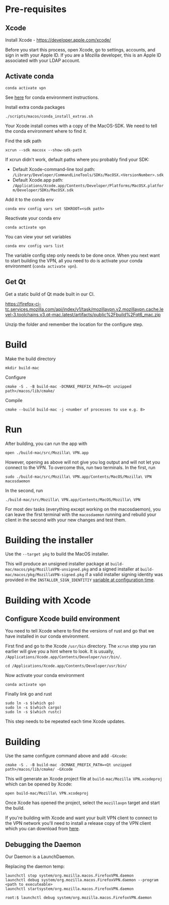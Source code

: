 # Pre-requisites

## Xcode

Install Xcode - https://developer.apple.com/xcode/

Before you start this process, open Xcode, go to settings, accounts, and sign in with your
Apple ID. If you are a Mozilla developer, this is an Apple ID associated with your LDAP account.

## Activate conda

    conda activate vpn

See [here](./index.md#conda) for conda environment instructions.

Install extra conda packages

    ./scripts/macos/conda_install_extras.sh

Your Xcode install comes with a copy of the MacOS-SDK.
We need to tell the conda environment where to find it.

Find the sdk path

    xcrun --sdk macosx --show-sdk-path

If xcrun didn't work, default paths where you probably find your SDK:
 * Default Xcode-command-line tool path: `/Library/Developer/CommandLineTools/SDKs/MacOSX.<VersionNumber>.sdk`
 * Default Xcode.app path: `/Applications/Xcode.app/Contents/Developer/Platforms/MacOSX.platform/Developer/SDKs/MacOSX.sdk`

Add it to the conda env

    conda env config vars set SDKROOT=<sdk path>

Reactivate your conda env

    conda activate vpn

You can view your set variables

    conda env config vars list

The variable config step only needs to be done once.
When you next want to start building the VPN, all you need to do is activate your conda environment (`conda activate vpn`).

## Get Qt

Get a static build of Qt made built in our CI.

https://firefox-ci-tc.services.mozilla.com/api/index/v1/task/mozillavpn.v2.mozillavpn.cache.level-3.toolchains.v3.qt-mac.latest/artifacts/public%2Fbuild%2Fqt6_mac.zip

Unzip the folder and remember the location for the configure step.

# Build

Make the build directory

    mkdir build-mac

Configure

    cmake -S . -B build-mac -DCMAKE_PREFIX_PATH=<Qt unzipped path>/macos/lib/cmake/

Compile

    cmake --build build-mac -j <number of processes to use e.g. 8>

# Run

After building, you can run the app with

    open ./build-mac/src/Mozilla\ VPN.app

However, opening as above will not give you log output and will not let you
connect to the VPN.
To overcome this, run two terminals.
In the first, run

    sudo ./build-mac/src/Mozilla\ VPN.app/Contents/MacOS/Mozilla\ VPN macosdaemon

In the second, run

    ./build-mac/src/Mozilla\ VPN.app/Contents/MacOS/Mozilla\ VPN

For most dev tasks (everything except working on the macosdaemon), you can leave the first terminal with the `macosdaemon` running and rebuild your client in the second with your new changes and test them.

# Building the installer

Use the `--target pkg` to build the MacOS installer.

This will produce an unsigned installer package at `build-mac/macos/pkg/MozillaVPN-unsigned.pkg`
and a signed installer at `build-mac/macos/pkg/MozillaVPN-signed.pkg` if a valid installer
signing identity was provided in the `INSTALLER_SIGN_IDENTITIY` [variable at configuration
time](./index.md#build-configure-flags).

# Building with Xcode

## Configure Xcode build environment

You need to tell Xcode where to find the versions of rust and go that we have installed in our
conda environment.

First find and go to the Xcode `/usr/bin` directory. The `xcrun` step you ran earlier will give you a hint
where to look. It is usually, `/Applications/Xcode.app/Contents/Developer/usr/bin/`.

    cd /Applications/Xcode.app/Contents/Developer/usr/bin/

Now activate your conda environment

    conda activate vpn

Finally link go and rust

    sudo ln -s $(which go)
    sudo ln -s $(which cargo)
    sudo ln -s $(which rustc)

This step needs to be repeated each time Xcode updates.

# Building

Use the same configure command above and add `-GXcode`:

    cmake -S . -B build-mac -DCMAKE_PREFIX_PATH=<Qt unzipped path>/macos/lib/cmake/ -GXcode

This will generate an Xcode project file at `build-mac/Mozilla VPN.xcodeproj` which can be opened
by Xcode:

    open build-mac/Mozilla\ VPN.xcodeproj

Once Xcode has opened the project, select the `mozillavpn` target and start the build.

If you're building with Xcode and want your built VPN client to connect to the VPN network you'll
need to install a release copy of the VPN client which you can download from [here](https://www.mozilla.org/products/vpn/download/).






## Debugging the Daemon 
Our Daemon is a LaunchDaemon.  

Replacing the daemon temp: 
```
launchctl stop system/org.mozilla.macos.FirefoxVPN.daemon
launchctl debug system/org.mozilla.macos.FirefoxVPN.daemon --program <path to executeable>
launchctl startsystem/org.mozilla.macos.FirefoxVPN.daemon

```



```
root:$ launchctl debug system/org.mozilla.macos.FirefoxVPN.daemon

```
